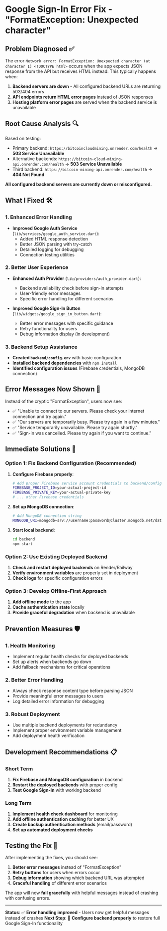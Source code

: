 # Google Sign-In Error Fix - "FormatException: Unexpected character"

## Problem Diagnosed ✅

The error `Network error: FormatException: Unexpected character (at character 1) <!DOCTYPE html>` occurs when the app expects JSON response from the API but receives HTML instead. This typically happens when:

1. **Backend servers are down** - All configured backend URLs are returning 503/404 errors
2. **API endpoints return HTML error pages** instead of JSON responses
3. **Hosting platform error pages** are served when the backend service is unavailable

## Root Cause Analysis 🔍

Based on testing:
- Primary backend: `https://bitcoincloudmining.onrender.com/health` → **503 Service Unavailable**
- Alternative backends: `https://bitcoin-cloud-mining-api.onrender.com/health` → **503 Service Unavailable**
- Third backend: `https://bitcoin-mining-api.onrender.com/health` → **404 Not Found**

**All configured backend servers are currently down or misconfigured.**

## What I Fixed 🛠️

### 1. Enhanced Error Handling
- **Improved Google Auth Service** (`lib/services/google_auth_service.dart`):
  - Added HTML response detection
  - Better JSON parsing with try-catch
  - Detailed logging for debugging
  - Connection testing utilities

### 2. Better User Experience
- **Enhanced Auth Provider** (`lib/providers/auth_provider.dart`):
  - Backend availability check before sign-in attempts
  - User-friendly error messages
  - Specific error handling for different scenarios

- **Improved Google Sign-In Button** (`lib/widgets/google_sign_in_button.dart`):
  - Better error messages with specific guidance
  - Retry functionality for users
  - Debug information display (in development)

### 3. Backend Setup Assistance
- **Created `backend/config.env`** with basic configuration
- **Installed backend dependencies** with `npm install`
- **Identified configuration issues** (Firebase credentials, MongoDB connection)

## Error Messages Now Shown 📱

Instead of the cryptic "FormatException", users now see:
- ✅ "Unable to connect to our servers. Please check your internet connection and try again."
- ✅ "Our servers are temporarily busy. Please try again in a few minutes."
- ✅ "Service temporarily unavailable. Please try again shortly."
- ✅ "Sign-in was cancelled. Please try again if you want to continue."

## Immediate Solutions 🚀

### Option 1: Fix Backend Configuration (Recommended)
1. **Configure Firebase properly**:
   ```bash
   # Add proper Firebase service account credentials to backend/config.env
   FIREBASE_PROJECT_ID=your-actual-project-id
   FIREBASE_PRIVATE_KEY=your-actual-private-key
   # ... other Firebase credentials
   ```

2. **Set up MongoDB connection**:
   ```bash
   # Add MongoDB connection string
   MONGODB_URI=mongodb+srv://username:password@cluster.mongodb.net/database
   ```

3. **Start local backend**:
   ```bash
   cd backend
   npm start
   ```

### Option 2: Use Existing Deployed Backend
1. **Check and restart deployed backends** on Render/Railway
2. **Verify environment variables** are properly set in deployment
3. **Check logs** for specific configuration errors

### Option 3: Develop Offline-First Approach
1. **Add offline mode** to the app
2. **Cache authentication state** locally
3. **Provide graceful degradation** when backend is unavailable

## Prevention Measures 🛡️

### 1. Health Monitoring
- Implement regular health checks for deployed backends
- Set up alerts when backends go down
- Add fallback mechanisms for critical operations

### 2. Better Error Handling
- Always check response content type before parsing JSON
- Provide meaningful error messages to users
- Log detailed error information for debugging

### 3. Robust Deployment
- Use multiple backend deployments for redundancy
- Implement proper environment variable management
- Add deployment health verification

## Development Recommendations 📋

### Short Term
1. **Fix Firebase and MongoDB configuration** in backend
2. **Restart the deployed backends** with proper config
3. **Test Google Sign-In** with working backend

### Long Term
1. **Implement health check dashboard** for monitoring
2. **Add offline authentication caching** for better UX
3. **Create backup authentication methods** (email/password)
4. **Set up automated deployment checks**

## Testing the Fix 🧪

After implementing the fixes, you should see:
1. **Better error messages** instead of "FormatException"
2. **Retry buttons** for users when errors occur
3. **Debug information** showing which backend URL was attempted
4. **Graceful handling** of different error scenarios

The app will now **fail gracefully** with helpful messages instead of crashing with confusing errors.

---

**Status**: ✅ **Error handling improved** - Users now get helpful messages instead of crashes
**Next Step**: 🔧 **Configure backend properly** to restore full Google Sign-In functionality